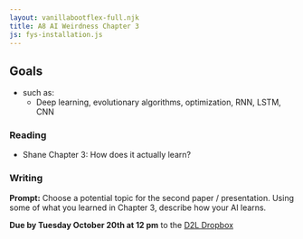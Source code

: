 ```yaml
---
layout: vanillabootflex-full.njk
title: A8 AI Weirdness Chapter 3
js: fys-installation.js
---
```


## Goals


- such as:
    - Deep learning, evolutionary algorithms, optimization, RNN, LSTM, CNN

<!--  Why is this important? The learning isn't magic.
      Computers are still just following your directions blindly.
 -->

### Reading

- Shane Chapter 3: How does it actually learn?

### Writing

**Prompt:** Choose a potential topic for the second paper / presentation. Using some of what you learned in Chapter 3, describe how your AI learns.

**Due by Tuesday October 20th at 12 pm** to the [D2L Dropbox](#)

